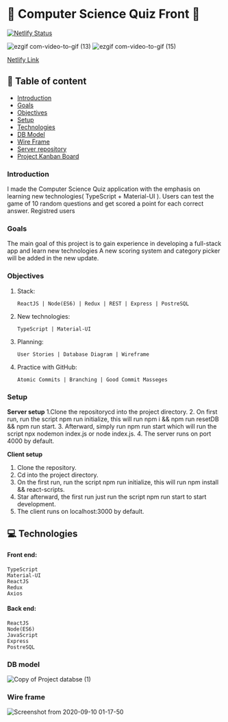 # :rocket: Computer Science Quiz Front :satellite:

[![Netlify Status](https://api.netlify.com/api/v1/badges/b942ebe7-0e49-47c5-b84c-59aa49768789/deploy-status)](https://app.netlify.com/sites/cool-trivia-quizer/deploys)

 

![ezgif com-video-to-gif (13)](https://user-images.githubusercontent.com/66206483/94065912-0834ab00-fdec-11ea-909d-abc7ba45d04e.gif)
![ezgif com-video-to-gif (15)](https://user-images.githubusercontent.com/66206483/94067843-b6d9eb00-fdee-11ea-8d55-4ddd19dfd931.gif)
   

[Netlify Link](https://cool-trivia-quizer.netlify.app/)

## :pushpin: Table of content

- [Introduction](#Introduction)
- [Goals](#Goals)
- [Objectives](#Objectives)
- [Setup](#Setup)
- [Technologies](#Technologies)
- [DB Model](#DB-model)
- [Wire Frame](#Wire-frame)
- [Server repository](https://github.com/mayallzObject/cool-trivia-back)
- [Project Kanban Board](https://github.com/mayallzObject/computer-science-quiz/projects/1)

### Introduction

   I made the Computer Science Quiz application with the emphasis on learning new technologies( TypeScript + Material-UI ).
   Users can test the game of 10 random questions and get scored a point for each correct answer. Registred users   
   

### Goals

   The main goal of this project is to gain experience in developing a full-stack app and learn new technologies
   A new scoring system and category picker will be added in the new update.

### Objectives

1. Stack:
       
       ReactJS | Node(ES6) | Redux | REST | Express | PostreSQL

2. New technologies:

       TypeScript | Material-UI
3. Planning:
    
       User Stories | Database Diagram | Wireframe

4. Practice with GitHub:
    
       Atomic Commits | Branching | Good Commit Masseges


### Setup

**Server setup**
  1.Clone the repositorycd into the project directory.
  2. On first run, run the script npm run initialize, this will run npm i && npm run resetDB && npm run start.
  3. Afterward, simply run npm run start which will run the script npx nodemon index.js or node index.js.
  4. The server runs on port 4000 by default.

**Client setup**
  1. Clone the repository.
  2. Cd into the project directory.
  3. On the first run, run the script npm run initialize, this will run npm install && react-scripts.
  4. Star afterward, the first run just run the script npm run start to start development.
  5. The client runs on localhost:3000 by default.

## :computer: Technologies

#### Front end:
    TypeScript 
    Material-UI
    ReactJS
    Redux
    Axios
 

#### Back end: 
    ReactJS 
    Node(ES6) 
    JavaScript  
    Express 
    PostreSQL




### DB model

![Copy of Project databse  (1)](https://user-images.githubusercontent.com/66206483/92661749-934a7700-f2fd-11ea-8a86-2d8be33fe21b.png)

### Wire frame

![Screenshot from 2020-09-10 01-17-50](https://user-images.githubusercontent.com/66206483/92664147-816bd280-f303-11ea-82bb-0b90c98ebaa3.png)
